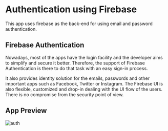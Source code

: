 # Authentication using Firebase

This app uses firebase as the back-end for using email and password authentication.

## Firebase Authentication


Nowadays, most of the apps have the login facility and the developer aims to simplify and secure it better. Therefore, the support of Firebase Authentication is there to do that task with an easy sign-in process.

It also provides identity solution for the emails, passwords and other important apps such as Facebook, Twitter or Instagram. The Firebase UI is also flexible, customized and drop-in dealing with the UI flow of the users. There is no compromise from the security point of view.


## App Preview


![auth](https://user-images.githubusercontent.com/56762506/161726337-bfb0a6dc-52ab-43d4-a265-cf3495beb592.gif)
